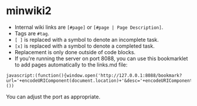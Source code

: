 # minwiki2

- Internal wiki links are `[#page]` or `[#page | Page Description]`.
- Tags are `#tag`.
- `[ ]` is replaced with a symbol to denote an incomplete task.
- `[x]` is replaced with a symbol to denote a completed task.
- Replacement is only done outside of code blocks.
- If you're running the server on port 8088, you can use this bookmarklet to add pages automatically to the links.md file:

```
javascript:(function(){window.open('http://127.0.0.1:8088/bookmark?url='+encodeURIComponent(document.location)+'&desc='+encodeURIComponent(document.title));}())
```

You can adjust the port as appropriate.
